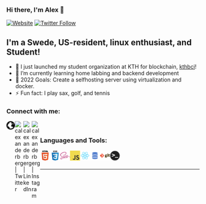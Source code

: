 ### Hi there, I'm Alex 👋 

[![Website](https://img.shields.io/website?label=calexanderberg.com&style=for-the-badge&url=https%3A%2F%2Fcalexanderberg.com)](https://calexanderberg.com)
[![Twitter Follow](https://img.shields.io/twitter/follow/calexanderberg?color=1DA1F2&logo=twitter&style=for-the-badge)](https://twitter.com/intent/follow?original_referer=https%3A%2F%2Fgithub.com%2Fcalexanderberg&screen_name=calexanderberg)

## I'm a Swede, US-resident, linux enthusiast, and Student!

- 🔭 I just launched my student organization at KTH for blockchain, [kthbci]!
- 🌱 I’m currently learning home labbing and backend development
- 🥅 2022 Goals: Create a selfhosting server using virtualization and docker.
- ⚡ Fun fact: I play sax, golf, and tennis

### Connect with me:

[<img align="left" alt="calexanderberg.com" width="22px" src="https://raw.githubusercontent.com/iconic/open-iconic/master/svg/globe.svg" />][website]
[<img align="left" alt="calexanderberg | Twitter" width="22px" src="https://cdn.jsdelivr.net/npm/simple-icons@v3/icons/twitter.svg" />][twitter]
[<img align="left" alt="calexanderberg | LinkedIn" width="22px" src="https://cdn.jsdelivr.net/npm/simple-icons@v3/icons/linkedin.svg" />][linkedin]
[<img align="left" alt="calexanderberg | Instagram" width="22px" src="https://cdn.jsdelivr.net/npm/simple-icons@v3/icons/instagram.svg" />][instagram]

<br />

### Languages and Tools:

[<img align="left" alt="HTML5" width="26px" src="https://raw.githubusercontent.com/github/explore/80688e429a7d4ef2fca1e82350fe8e3517d3494d/topics/html/html.png" />][websitework]
[<img align="left" alt="CSS3" width="26px" src="https://raw.githubusercontent.com/github/explore/80688e429a7d4ef2fca1e82350fe8e3517d3494d/topics/css/css.png" />][websitework]
[<img align="left" alt="Sass" width="26px" src="https://raw.githubusercontent.com/github/explore/80688e429a7d4ef2fca1e82350fe8e3517d3494d/topics/sass/sass.png" />][websitework]
[<img align="left" alt="JavaScript" width="26px" src="https://raw.githubusercontent.com/github/explore/80688e429a7d4ef2fca1e82350fe8e3517d3494d/topics/javascript/javascript.png" />][websitework]
[<img align="left" alt="React" width="26px" src="https://raw.githubusercontent.com/github/explore/80688e429a7d4ef2fca1e82350fe8e3517d3494d/topics/react/react.png" />][websitework]
[<img align="left" alt="SQL" width="26px" src="https://raw.githubusercontent.com/github/explore/80688e429a7d4ef2fca1e82350fe8e3517d3494d/topics/sql/sql.png" />][websitework]
[<img align="left" alt="Git" width="26px" src="https://raw.githubusercontent.com/github/explore/80688e429a7d4ef2fca1e82350fe8e3517d3494d/topics/git/git.png" />][websitework]
[<img align="left" alt="Terminal" width="26px" src="https://raw.githubusercontent.com/github/explore/80688e429a7d4ef2fca1e82350fe8e3517d3494d/topics/terminal/terminal.png" />][websitework]

<br />
<br />

---

[website]: https://calexanderberg.com
[kthbci]: https://kthbci.com
[twitter]: https://twitter.com/calexanderberg
[instagram]: https://instagram.com/calexanderberg
[linkedin]: https://linkedin.com/in/calexanderberg
[websitework]: https://www.calexanderberg.com/work

